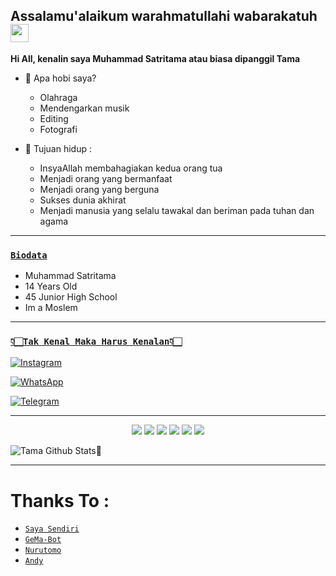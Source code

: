 ## Assalamu'alaikum warahmatullahi wabarakatuh <img src="https://github.com/TheDudeThatCode/TheDudeThatCode/blob/master/Assets/Hi.gif" width="29px">
**Hi All, kenalin saya Muhammad Satritama atau biasa dipanggil Tama**


- 🌱 Apa hobi saya?
  - Olahraga
  - Mendengarkan musik
  - Editing
  - Fotografi






- 📝 Tujuan hidup :
  - InsyaAllah membahagiakan kedua orang tua
  - Menjadi orang yang bermanfaat
  - Menjadi orang yang berguna 
  - Sukses dunia akhirat
  - Menjadi manusia yang selalu tawakal dan beriman pada tuhan dan agama

---

### [`Biodata`](https://wa.me/6282211224927?text=assalamu'alaikum+bang)
- Muhammad Satritama 
- 14 Years Old 
- 45 Junior High School 
- Im a Moslem 

---

### [`👇🏻Tak Kenal Maka Harus Kenalan👇🏻`](https://msha.ke/incbot_official)

 [![Instagram](https://img.shields.io/badge/Instagram-ff63f0?style=for-the-badge&logo=instagram&logoColor=white)](https://instagram.com/_2.7_06)

 [![WhatsApp](https://img.shields.io/badge/WhatsApp-25D366?style=for-the-badge&logo=whatsapp&logoColor=white)](https://wa.me/6282211224927)

 [![Telegram](https://img.shields.io/badge/Telegram-009bff?style=for-the-badge&logo=telegram&logoColor=white)](https://t.me/dalgonarebus)
 
 ---
 
<p align="center">
  <img src="https://img.shields.io/badge/-JavaScript-black?style=flat-square&logo=javascript" />
  <img src="https://img.shields.io/badge/-Node.js-black?style=flat-square&logo=Node.js" />
  <img src="https://img.shields.io/badge/-HTML5-black?style=flat-square&logo=html5&logoColor=e34f26" />
  <img src="https://img.shields.io/badge/-CSS3-black?style=flat-square&logo=css3&logoColor=1572b6" />
  <img src="https://img.shields.io/badge/-Git-black?style=flat-square&logo=git" />
  <img src="https://img.shields.io/badge/-GitHub-black?style=flat-square&logo=github" /> <br>

  
![Tama Github Stats🚀](https://github-readme-stats.vercel.app/api?username=muhammdsatritama&show_icons=true&theme=tokyonight)
  
  ---
  
  # Thanks To :
  
* [`Saya Sendiri`](https://github.com/andyjavadams)
* [`GeMa-Bot`](https://github.com/Pojan16)
* [`Nurutomo`](https://github.com/Nurutomo)
* [`Andy`](https://github.com/andyjavadams)
  
<!---
muhammdsatritama/muhammdsatritama is a ✨ special ✨ repository because its `README.md` (this file) appears on your GitHub profile.
You can click the Preview link to take a look at your changes.
--->
